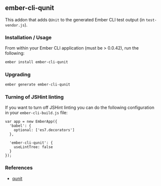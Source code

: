 ## ember-cli-qunit

This addon that adds `QUnit` to the generated Ember CLI test output (in `test-vendor.js`).

### Installation / Usage

From within your Ember CLI application (must be > 0.0.42), run the following:

```bash
ember install ember-cli-qunit
```

### Upgrading

```bash
ember generate ember-cli-qunit
```

### Turning of JSHint linting

If you want to turn off JSHint linting you can do the following configuration in your `ember-cli-build.js` file:

```
var app = new EmberApp({
  'babel': {
    optional: ['es7.decorators']
  },

  'ember-cli-qunit': {
    useLintTree: false
  }
});
```

### References

* [qunit](https://github.com/jquery/qunit)
